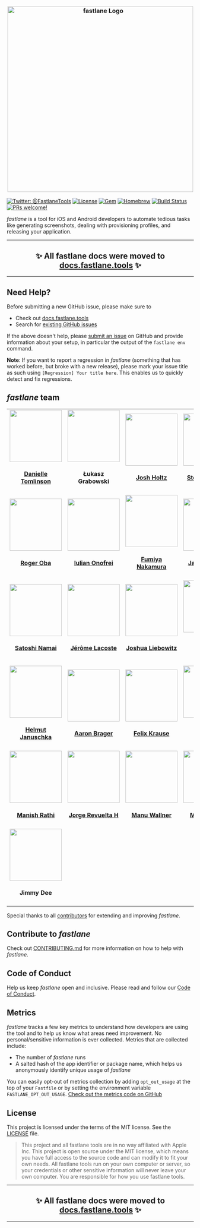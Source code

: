 <h3 align="center">
  <a href="https://github.com/fastlane/fastlane/blob/master/fastlane/assets/fastlane_text.png">
  <img src="https://github.com/fastlane/fastlane/blob/master/fastlane/assets/fastlane_text.png?raw=true" alt="fastlane Logo" width="500">
  </a>
</h3>

[![Twitter: @FastlaneTools](https://img.shields.io/badge/contact-@FastlaneTools-blue.svg?style=flat)](https://twitter.com/FastlaneTools)
[![License](https://img.shields.io/badge/license-MIT-green.svg?style=flat)](https://github.com/fastlane/fastlane/blob/master/LICENSE)
[![Gem](https://img.shields.io/gem/v/fastlane.svg?style=flat)](https://rubygems.org/gems/fastlane)
[![Homebrew](https://img.shields.io/badge/dynamic/json.svg?url=https://formulae.brew.sh/api/formula/fastlane.json&query=$.versions.stable&label=homebrew)](https://formulae.brew.sh/formula/fastlane)
[![Build Status](https://img.shields.io/circleci/project/github/fastlane/fastlane/master.svg)](https://circleci.com/gh/fastlane/fastlane)
[![PRs welcome!](https://img.shields.io/badge/PRs-welcome-brightgreen.svg)](https://github.com/fastlane/fastlane/blob/master/CONTRIBUTING.md)

_fastlane_ is a tool for iOS and Android developers to automate tedious tasks like generating screenshots, dealing with provisioning profiles, and releasing your application.

<hr />
<h2 align="center">
  ✨ All fastlane docs were moved to <a href="https://docs.fastlane.tools/">docs.fastlane.tools</a> ✨
</h2>
<hr />

## Need Help?

Before submitting a new GitHub issue, please make sure to

- Check out [docs.fastlane.tools](https://docs.fastlane.tools)
- Search for [existing GitHub issues](https://github.com/fastlane/fastlane/issues)

If the above doesn't help, please [submit an issue](https://github.com/fastlane/fastlane/issues) on GitHub and provide information about your setup, in particular the output of the `fastlane env` command.

**Note**: If you want to report a regression in _fastlane_ (something that has worked before, but broke with a new release), please mark your issue title as such using `[Regression] Your title here`. This enables us to quickly detect and fix regressions.

## _fastlane_ team

<!-- This table is regenerated and resorted on each release -->
<table id='team'>
<tr>
<td id='danielle-tomlinson'>
<a href='https://github.com/endocrimes'>
<img src='https://github.com/endocrimes.png' width='140px;'>
</a>
<h4 align='center'><a href='https://twitter.com/endocrimes'>Danielle Tomlinson</a></h4>
</td>
<td id='łukasz-grabowski'>
<a href='https://github.com/lucgrabowski'>
<img src='https://github.com/lucgrabowski.png' width='140px;'>
</a>
<h4 align='center'>Łukasz Grabowski</h4>
</td>
<td id='josh-holtz'>
<a href='https://github.com/joshdholtz'>
<img src='https://github.com/joshdholtz.png' width='140px;'>
</a>
<h4 align='center'><a href='https://twitter.com/joshdholtz'>Josh Holtz</a></h4>
</td>
<td id='stefan-natchev'>
<a href='https://github.com/snatchev'>
<img src='https://github.com/snatchev.png' width='140px;'>
</a>
<h4 align='center'><a href='https://twitter.com/snatchev'>Stefan Natchev</a></h4>
</td>
<td id='daniel-jankowski'>
<a href='https://github.com/mollyIV'>
<img src='https://github.com/mollyIV.png' width='140px;'>
</a>
<h4 align='center'><a href='https://twitter.com/mollyIV'>Daniel Jankowski</a></h4>
</td>
</tr>
<tr>
<td id='roger-oba'>
<a href='https://github.com/rogerluan'>
<img src='https://github.com/rogerluan.png' width='140px;'>
</a>
<h4 align='center'><a href='https://twitter.com/rogerluan_'>Roger Oba</a></h4>
</td>
<td id='iulian-onofrei'>
<a href='https://github.com/revolter'>
<img src='https://github.com/revolter.png' width='140px;'>
</a>
<h4 align='center'><a href='https://twitter.com/Revolt666'>Iulian Onofrei</a></h4>
</td>
<td id='fumiya-nakamura'>
<a href='https://github.com/nafu'>
<img src='https://github.com/nafu.png' width='140px;'>
</a>
<h4 align='center'><a href='https://twitter.com/nafu003'>Fumiya Nakamura</a></h4>
</td>
<td id='jan-piotrowski'>
<a href='https://github.com/janpio'>
<img src='https://github.com/janpio.png' width='140px;'>
</a>
<h4 align='center'><a href='https://twitter.com/Sujan'>Jan Piotrowski</a></h4>
</td>
<td id='luka-mirosevic'>
<a href='https://github.com/lmirosevic'>
<img src='https://github.com/lmirosevic.png' width='140px;'>
</a>
<h4 align='center'><a href='https://twitter.com/lmirosevic'>Luka Mirosevic</a></h4>
</td>
</tr>
<tr>
<td id='satoshi-namai'>
<a href='https://github.com/ainame'>
<img src='https://github.com/ainame.png' width='140px;'>
</a>
<h4 align='center'><a href='https://twitter.com/ainame'>Satoshi Namai</a></h4>
</td>
<td id='jérôme-lacoste'>
<a href='https://github.com/lacostej'>
<img src='https://github.com/lacostej.png' width='140px;'>
</a>
<h4 align='center'><a href='https://twitter.com/lacostej'>Jérôme Lacoste</a></h4>
</td>
<td id='joshua-liebowitz'>
<a href='https://github.com/taquitos'>
<img src='https://github.com/taquitos.png' width='140px;'>
</a>
<h4 align='center'><a href='https://twitter.com/taquitos'>Joshua Liebowitz</a></h4>
</td>
<td id='andrew-mcburney'>
<a href='https://github.com/armcburney'>
<img src='https://github.com/armcburney.png' width='140px;'>
</a>
<h4 align='center'><a href='https://twitter.com/armcburney'>Andrew McBurney</a></h4>
</td>
<td id='olivier-halligon'>
<a href='https://github.com/AliSoftware'>
<img src='https://github.com/AliSoftware.png' width='140px;'>
</a>
<h4 align='center'><a href='https://twitter.com/aligatr'>Olivier Halligon</a></h4>
</td>
</tr>
<tr>
<td id='helmut-januschka'>
<a href='https://github.com/hjanuschka'>
<img src='https://github.com/hjanuschka.png' width='140px;'>
</a>
<h4 align='center'><a href='https://twitter.com/hjanuschka'>Helmut Januschka</a></h4>
</td>
<td id='aaron-brager'>
<a href='https://github.com/getaaron'>
<img src='https://github.com/getaaron.png' width='140px;'>
</a>
<h4 align='center'><a href='https://twitter.com/getaaron'>Aaron Brager</a></h4>
</td>
<td id='felix-krause'>
<a href='https://github.com/KrauseFx'>
<img src='https://github.com/KrauseFx.png' width='140px;'>
</a>
<h4 align='center'><a href='https://twitter.com/KrauseFx'>Felix Krause</a></h4>
</td>
<td id='maksym-grebenets'>
<a href='https://github.com/mgrebenets'>
<img src='https://github.com/mgrebenets.png' width='140px;'>
</a>
<h4 align='center'><a href='https://twitter.com/mgrebenets'>Maksym Grebenets</a></h4>
</td>
<td id='max-ott'>
<a href='https://github.com/max-ott'>
<img src='https://github.com/max-ott.png' width='140px;'>
</a>
<h4 align='center'><a href='https://twitter.com/ott_max'>Max Ott</a></h4>
</td>
</tr>
<tr>
<td id='manish-rathi'>
<a href='https://github.com/crazymanish'>
<img src='https://github.com/crazymanish.png' width='140px;'>
</a>
<h4 align='center'><a href='https://twitter.com/iammanishrathi'>Manish Rathi</a></h4>
</td>
<td id='jorge-revuelta-h'>
<a href='https://github.com/minuscorp'>
<img src='https://github.com/minuscorp.png' width='140px;'>
</a>
<h4 align='center'><a href='https://twitter.com/minuscorp'>Jorge Revuelta H</a></h4>
</td>
<td id='manu-wallner'>
<a href='https://github.com/milch'>
<img src='https://github.com/milch.png' width='140px;'>
</a>
<h4 align='center'><a href='https://twitter.com/acrooow'>Manu Wallner</a></h4>
</td>
<td id='matthew-ellis'>
<a href='https://github.com/matthewellis'>
<img src='https://github.com/matthewellis.png' width='140px;'>
</a>
<h4 align='center'><a href='https://twitter.com/mellis1995'>Matthew Ellis</a></h4>
</td>
<td id='kohki-miki'>
<a href='https://github.com/giginet'>
<img src='https://github.com/giginet.png' width='140px;'>
</a>
<h4 align='center'><a href='https://twitter.com/giginet'>Kohki Miki</a></h4>
</td>
</tr>
<tr>
<td id='jimmy-dee'>
<a href='https://github.com/jdee'>
<img src='https://github.com/jdee.png' width='140px;'>
</a>
<h4 align='center'>Jimmy Dee</h4>
</td>
</table>

Special thanks to all [contributors](https://github.com/fastlane/fastlane/graphs/contributors) for extending and improving _fastlane_.

## Contribute to _fastlane_

Check out [CONTRIBUTING.md](CONTRIBUTING.md) for more information on how to help with _fastlane_.

## Code of Conduct

Help us keep _fastlane_ open and inclusive. Please read and follow our [Code of Conduct](https://github.com/fastlane/fastlane/blob/master/CODE_OF_CONDUCT.md).

## Metrics

_fastlane_ tracks a few key metrics to understand how developers are using the tool and to help us know what areas need improvement. No personal/sensitive information is ever collected. Metrics that are collected include:

* The number of _fastlane_ runs
* A salted hash of the app identifier or package name, which helps us anonymously identify unique usage of _fastlane_

You can easily opt-out of metrics collection by adding `opt_out_usage` at the top of your `Fastfile` or by setting the environment variable `FASTLANE_OPT_OUT_USAGE`. [Check out the metrics code on GitHub](https://github.com/fastlane/fastlane/tree/master/fastlane_core/lib/fastlane_core/analytics)

## License

This project is licensed under the terms of the MIT license. See the [LICENSE](LICENSE) file.

> This project and all fastlane tools are in no way affiliated with Apple Inc. This project is open source under the MIT license, which means you have full access to the source code and can modify it to fit your own needs. All fastlane tools run on your own computer or server, so your credentials or other sensitive information will never leave your own computer. You are responsible for how you use fastlane tools.

<hr />
<h2 align="center">
  ✨ All fastlane docs were moved to <a href="https://docs.fastlane.tools/">docs.fastlane.tools</a> ✨
</h2>
<hr />
